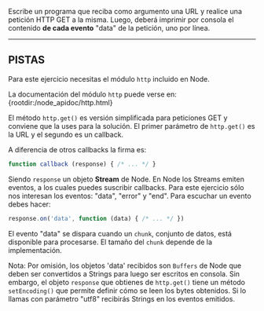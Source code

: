Escribe un programa que reciba como argumento una URL y realice una petición HTTP GET a la misma. Luego, deberá imprimir por consola el contenido **de cada evento** "data" de la petición, uno por línea.

----------------------------------------------------------------------
## PISTAS

Para este ejercicio necesitas el módulo `http` incluido en Node.

La documentación del módulo `http` puede verse en:
  {rootdir:/node_apidoc/http.html}

El método `http.get()` es versión simplificada para peticiones GET y conviene que la uses para la solución. El primer parámetro de `http.get()` es la URL y el segundo es un callback.

A diferencia de otros callbacks la firma es:

```js
function callback (response) { /* ... */ }
```

Siendo `response` un objeto **Stream** de Node. En Node los Streams emiten eventos, a los cuales puedes suscribir callbacks. Para este ejercicio sólo nos interesan los eventos: "data", "error" y "end". Para escuchar un evento debes hacer:

```js
response.on('data', function (data) { /* ... */ })
```

El evento "data" se dispara cuando un `chunk`, conjunto de datos, está disponible para procesarse. El tamaño del `chunk` depende de la implementación.

Nota: Por omisión, los objetos 'data' recibidos son `Buffers` de Node que deben ser convertidos a Strings para luego ser escritos en consola. Sin embargo, el objeto `response` que obtienes de `http.get()` tiene un método `setEncoding()` que permite definir cómo se leen los bytes obtenidos. Si lo llamas con parámetro "utf8" recibirás Strings en los eventos emitidos.
